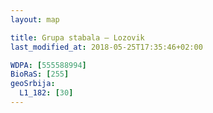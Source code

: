 ```yaml
---
layout: map

title: Grupa stabala – Lozovik
last_modified_at: 2018-05-25T17:35:46+02:00

WDPA: [555588994]
BioRaS: [255]
geoSrbija:
  L1_182: [30]
---
```

